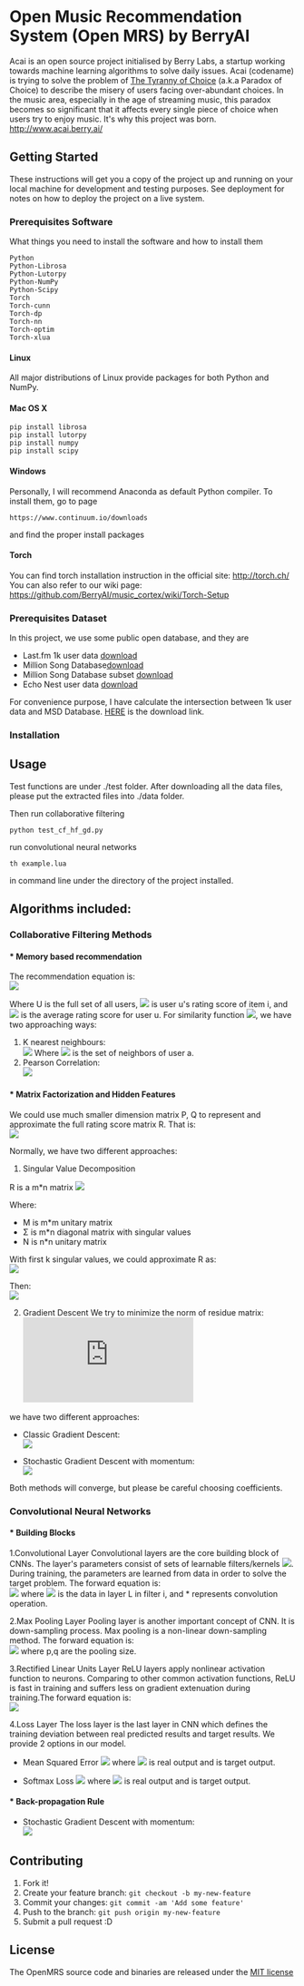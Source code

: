 ﻿# Open Music Recommendation System (Open MRS) by BerryAI
Acai is an open source project initialised by Berry Labs, a startup working towards machine learning algorithms to solve daily issues. Acai (codename) is trying to solve the problem of <a href="http://www.scientificamerican.com/article/the-tyranny-of-choice-2004-04/">The Tyranny of Choice</a> (a.k.a Paradox of Choice) to describe the misery of users facing over-abundant choices. In the music area, especially in the age of streaming music, this paradox becomes so significant that it affects every single piece of choice when users try to enjoy music. It's why this project was born.
http://www.acai.berry.ai/

## Getting Started
These instructions will get you a copy of the project up and running on your
local machine for development and testing purposes. See deployment for notes
on how to deploy the project on a live system.
### Prerequisites Software
What things you need to install the software and how to install them
```
Python
Python-Librosa
Python-Lutorpy
Python-NumPy
Python-Scipy
Torch
Torch-cunn
Torch-dp
Torch-nn
Torch-optim
Torch-xlua
```
#### Linux
All major distributions of Linux provide packages for both Python and NumPy.
#### Mac OS X
```
pip install librosa
pip install lutorpy
pip install numpy
pip install scipy
```
#### Windows
Personally, I will recommend Anaconda as default Python compiler. To install
them, go to page
```
https://www.continuum.io/downloads
```
and find the proper install packages

#### Torch
You can find torch installation instruction in the official site: 
http://torch.ch/
You can also refer to our wiki page:
https://github.com/BerryAI/music_cortex/wiki/Torch-Setup

### Prerequisites Dataset
In this project, we use some public open database, and they are

* Last.fm 1k user data [download](http://mtg.upf.edu/static/datasets/last.fm/lastfm-dataset-1K.tar.gz)
* Million Song Database[download](http://labrosa.ee.columbia.edu/millionsong/sites/default/files/AdditionalFiles/unique_tracks.txt)
* Million Song Database subset [download](https://drive.google.com/file/d/0B7s9m90eW6dtMnk5Q2M1aFBfeDA/view?usp=sharing)
* Echo Nest user data [download](http://labrosa.ee.columbia.edu/millionsong/sites/default/files/challenge/train_triplets.txt.zip)

For convenience purpose, I have calculate the intersection between 1k user data
and MSD Database. [HERE](https://drive.google.com/open?id=0B7s9m90eW6dtX084eTNXQ2NLblU)
is the download link.

### Installation


## Usage
Test functions are under ./test folder. After downloading all the data files,
please put the extracted files into ./data folder.

Then run collaborative filtering
```
python test_cf_hf_gd.py
```
run convolutional neural networks
```
th example.lua
```
in command line under the directory of the project installed.

## Algorithms included:

### Collaborative Filtering Methods

#### * Memory based recommendation

The recommendation equation is: <br />
![](https://upload.wikimedia.org/math/c/1/d/c1da0ee720e382372582a51ac2368925.png)

Where U is the full set of all users, ![](http://mathurl.com/hm6fwsr.png) is
 user u's rating score of item
i, and ![](http://mathurl.com/h7lc86c.png) is the average rating score for user
u. For similarity function ![](http://mathurl.com/gvgors5.png), we have two
approaching ways:

1. K nearest neighbours: <br />
![](http://mathurl.com/zgm3zlh.png)
Where ![](http://mathurl.com/jua8fgh.png) is the set of neighbors of user a.
2. Pearson Correlation: <br />
![](https://camo.githubusercontent.com/f1176f6282d9043a2104d01c208f9946e150db75/687474703a2f2f6d61746875726c2e636f6d2f686d37747865612e706e67)

#### * Matrix Factorization and Hidden Features
We could use much smaller dimension matrix P, Q to represent and approximate the
full rating score matrix R. That is: <br />
![](http://mathurl.com/jy3us2x.png)

Normally, we have two different approaches:

1. Singular Value Decomposition

R is a m*n matrix
![](https://wikimedia.org/api/rest_v1/media/math/render/svg/3315de0d8549ccefd4c619e4e6cce6ba041dde3c)

Where:
* M is m*m unitary matrix
* Σ is m*n diagonal matrix with singular values
* N is n*n unitary matrix

With first k singular values, we could approximate R as: <br />
![](http://mathurl.com/znt89p3.png)

Then: <br />
![](http://mathurl.com/hn5gzlf.png)

2. Gradient Descent
We try to minimize the norm of residue matrix: <br />
![](http://latex.codecogs.com/gif.latex?%5Cmin_%7BP%2CQ%7D%20F%28P%2CQ%29%20%3D%20%5C%7CR%20-%20PQ%5ET%5C%7C_2)

we have two different approaches:
* Classic Gradient Descent: <br />
![](https://wikimedia.org/api/rest_v1/media/math/render/svg/0154a26cc6ac60465f8eb3d00d2f2dfa6899da2a)

* Stochastic Gradient Descent with momentum: <br />
![](https://wikimedia.org/api/rest_v1/media/math/render/svg/350886f1e3aaa6e9352caca8581274df95ac54e6)

Both methods will converge, but please be careful choosing coefficients.

### Convolutional Neural Networks

#### * Building Blocks

1.Convolutional Layer
Convolutional layers are the core building block of CNNs. The layer's parameters consist of sets of learnable filters/kernels ![](http://mathurl.com/hvjwhf8.png). During training, the parameters are learned from data in order to solve the target problem. The forward equation is: <br />
![](http://mathurl.com/jrpb8hx.png)
where ![](http://mathurl.com/zuaxm9z.png) is the data in layer L in filter i, and * represents convolution operation.

2.Max Pooling Layer
Pooling layer is another important concept of CNN. It is down-sampling process. Max pooling is a non-linear down-sampling method. The forward equation is: <br />
![](http://mathurl.com/hz25w8p.png)
where p,q are the pooling size.

3.Rectified Linear Units Layer
ReLU layers apply nonlinear activation function to neurons. Comparing to other common activation functions, ReLU is fast in training and suffers less on gradient extenuation during training.The forward equation is: <br />
![](http://mathurl.com/guq6vge.png)

4.Loss Layer
The loss layer is the last layer in CNN which defines the training deviation between real predicted results and target results.
We provide 2 options in our model.
* Mean Squared Error
![](http://mathurl.com/jcmhy4w.png)
where ![](http://mathurl.com/znt7jgr.png) is real output and is target output.

* Softmax Loss
![](http://mathurl.com/hul2kyg.png)
where ![](http://mathurl.com/znt7jgr.png) is real output and is target output.

#### * Back-propagation Rule
* Stochastic Gradient Descent with momentum: <br />
![](https://wikimedia.org/api/rest_v1/media/math/render/svg/350886f1e3aaa6e9352caca8581274df95ac54e6)

## Contributing
1. Fork it!
2. Create your feature branch: `git checkout -b my-new-feature`
3. Commit your changes: `git commit -am 'Add some feature'`
4. Push to the branch: `git push origin my-new-feature`
5. Submit a pull request :D

## License
The OpenMRS source code and binaries are released under the [MIT license](../LICENSE.md)
